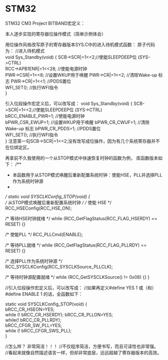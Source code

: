 # STM32
STM32 CM3 Project
BITBAND宏定义：

本人逐步实现的寄存器位操作模式（简单示例体会）

用位操作风格改写原子的寄存器版本SYS.C中的进入待机模式函数：
原子代码为：
//进入待机模式          
void Sys_Standby(void)
{
        SCB->SCR|=1<<2;//使能SLEEPDEEP位 (SYS->CTRL)           
  RCC->APB1ENR|=1<<28;     //使能电源时钟            
         PWR->CSR|=1<<8;          //设置WKUP用于唤醒
        PWR->CR|=1<<2;           //清除Wake-up 标志
        PWR->CR|=1<<1;           //PDDS置位                  
        WFI_SET();                                 //执行WFI指令                 
}

引入位段操作宏定义后，可以改写成：
void Sys_Standby(void)
{
        SCB->SCR|=1<<2;//使能SLEEPDEEP位 (SYS->CTRL)           
  bRCC_ENABLE_PWR=1;        //使能电源时钟            
         bPWR_CSR_EWUP=1;          //设置WKUP用于唤醒
        bPWR_CR_CWUF=1;           //清除Wake-up 标志
        bPWR_CR_PDDS=1;           //PDDS置位                  
        WFI_SET();                                 //执行WFI指令                 
} 
注意第一句SCB->SCR|=1<<2;没有改写成位操作，因为有几个系统寄存器并不在位绑定区。 


再拿前不久我使用的一个从STOP模式中快速恢复时钟的函数为例，
库函数版本如下：
/**
  * 本函数用于从STOP模式唤醒后重新配置系统时钟：使能HSE，PLL并选择PLL作为系统时钟源
  *         
  */
static void SYSCLKConfig_STOP(void)
{  
  /* 从STOP模式唤醒后重新配置系统时钟 */
  /* 使能 HSE */
  RCC_HSEConfig(RCC_HSE_ON);
  
  /* 等待HSE时钟就绪 */
  while (RCC_GetFlagStatus(RCC_FLAG_HSERDY) == RESET)
  {}  
  
  /* 使能PLL */
  RCC_PLLCmd(ENABLE);
  
  /* 等待PLL就绪 */
  while (RCC_GetFlagStatus(RCC_FLAG_PLLRDY) == RESET)
  {}
  
  /* 选择PLL作为系统时钟源 */
  RCC_SYSCLKConfig(RCC_SYSCLKSource_PLLCLK);
  
  /* 等待时钟源配置就绪 */
  while (RCC_GetSYSCLKSource() != 0x08)
  {}
}

//引入位段操作宏定义后，可以改写成：
//如果再定义#define YES 1 或（和） #define ENABLE  1  的话，全函数如下：

static void SYSCLKConfig_STOP(void)
{  
  bRCC_CR_HSEON=YES;         
  while (! bRCC_CR_HSERDY);    bRCC_CR_PLLON=YES;          
  while(! bRCC_CR_PLLRDY);     
  bRCC_CFGR_SW_PLL=YES;          
  while (! bRCC_CFGR_SWS_PLL);     
}

//怎么样？ 非常简洁！！！
//不仅程序简洁，方便书写，而且可读性也非常强。 
//看起来就像自然描述语言一样，但却非常底层，远远超越了寄存器版本的高效。
